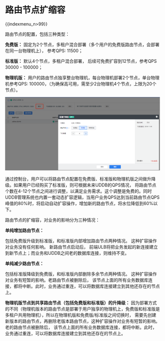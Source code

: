 # 路由节点扩缩容
{{indexmenu_n>99}}

路由节点的配置，包括三种类型：

**免费版：** 固定为2个节点，多租户混合部署（多个用户的免费版路由节点，会部署在同一台物理机上）， 参考QPS: 11500；

**标准版：** 默认4个节点，多租户混合部署， 后续可免费扩容到12节点，参考QPS 30000 - 100000；

**物理机版：** 用户的路由节点独享整台物理机，每台物理机部署2个节点，单台物理机参考QPS:
100000，（为确保高可用，需至少2台物理机4个节点，上限为20个节点）。

![image](/images/uddb07.png)

通过控制台，用户可以将路由节点配置在免费版、标准版和物理机版之间做升降级。如果用户已经购买了标准版，则可根据未来UDDB的QPS情况，
将路由节点个数在4-12个节点之间进行调整，以满足业务需求。这个调整是免费的。同时UDDB管理系统也内置一套动态扩容逻辑，当用户业务QPS达到当前路由节点QPS峰值的80%时，将启动自动扩容操作，增加新的路由节点，将水位降低到60%以下。

路由节点的扩缩容，对业务的影响分为三种情况：

**单纯增加路由节点：**

包括免费版升级到标准版，和标准版内部增加路由节点两种情况。 这种扩容操作对业务没有任何影响。 新路由节点启动后，
前端ULB将把业务发起的新连接建立到新节点上；而业务和UDDB之间老的数据库连接，则维持不变。

**单纯减少路由节点：**

包括标准版降级到免费版，和标准版内部删除多余节点两种情况。 这种扩容操作对业务有短暂的影响。老路由节点被删除后，
该节点上面的所有业务数据库连接，都将中断。此时，业务通过重连，可以将数据库连接建立到其他还存在的节点上。

**物理机版节点到共享路由节点（包括免费版和标准版）的升降级：**
因为部署方式的不同（物理机版本的路由节点是部署于用户独享的物理机上，免费版和标准版是多租户共用物理机），所以在物理机版和免费版/标准版之间切换时，
需要先创建新版本的路由节点，再删除老版本路由节点，这种扩容操作对业务有短暂的影响。老的路由节点被删除后，
该节点上面的所有业务数据库连接，都将中断。此时，业务通过重连，可以将数据库连接建立到其他还存在的节点上。
